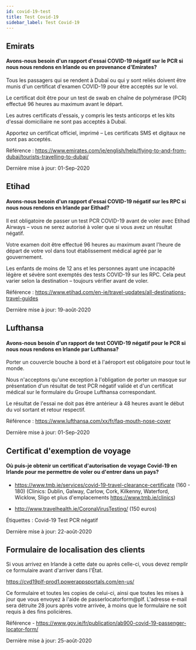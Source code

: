 ```yaml
---
id: covid-19-test
title: Test Covid-19
sidebar_label: Test Covid-19
---
```


## Emirats

#### **Avons-nous besoin d'un rapport d'essai COVID-19 négatif sur le PCR si nous nous rendons en Irlande ou en provenance d'Emirates?**

Tous les passagers qui se rendent à Dubaï ou qui y sont reliés doivent être munis d'un certificat d'examen COVID-19 pour être acceptés sur le vol.

Le certificat doit être pour un test de swab en chaîne de polymérase (PCR) effectué 96 heures au maximum avant le départ.

Les autres certificats d'essais, y compris les tests anticorps et les kits d'essai domiciliaire ne sont pas acceptés à Dubaï.

Apportez un certificat officiel, imprimé – Les certificats SMS et digitaux ne sont pas acceptés.

Référence : https://www.emirates.com/ie/english/help/flying-to-and-from-dubai/tourists-travelling-to-dubai/

Dernière mise à jour: 01-Sep-2020

## Etihad

#### **Avons-nous besoin d'un rapport d'essai COVID-19 négatif sur les RPC si nous nous rendons en Irlande par Eithad?**

Il est obligatoire de passer un test PCR COVID-19 avant de voler avec Etihad Airways – vous ne serez autorisé à voler que si vous avez un résultat négatif.

Votre examen doit être effectué 96 heures au maximum avant l'heure de départ de votre vol dans tout établissement médical agréé par le gouvernement.

Les enfants de moins de 12 ans et les personnes ayant une incapacité légère et sévère sont exemptés des tests COVID-19 sur les RPC. Cela peut varier selon la destination – toujours vérifier avant de voler.

Référence : https://www.etihad.com/en-ie/travel-updates/all-destinations-travel-guides

Dernière mise à jour: 19-août-2020

## Lufthansa

#### **Avons-nous besoin d'un rapport de test COVID-19 négatif pour le PCR si nous nous rendons en Irlande par Lufthansa?**

Porter un couvercle bouche à bord et à l'aéroport est obligatoire pour tout le monde.

Nous n'acceptons qu'une exception à l'obligation de porter un masque sur présentation d'un résultat de test PCR négatif validé et d'un certificat médical sur le formulaire du Groupe Lufthansa correspondant.

Le résultat de l'essai ne doit pas être antérieur à 48 heures avant le début du vol sortant et retour respectif.

Référence : https://www.lufthansa.com/xx/fr/faq-mouth-nose-cover

Dernière mise à jour: 01-Sep-2020

## Certificat d'exemption de voyage

#### Où puis-je obtenir un certificat d'autorisation de voyage Covid-19 en Irlande pour me permettre de voler ou d'entrer dans un pays?

* https://www.tmb.ie/services/covid-19-travel-clearance-certificate (160 - 180) (Clinics: Dublin, Galway, Carlow, Cork, Kilkenny, Waterford, Wicklow, Sligo et plus d'emplacements https://www.tmb.ie/clinics)

* http://www.travelhealth.ie/CoronaVirusTesting/ (150 euros)

Étiquettes : Covid-19 Test PCR négatif

Dernière mise à jour: 22-août-2020

## Formulaire de localisation des clients

Si vous arrivez en Irlande à cette date ou après celle-ci, vous devez remplir ce formulaire avant d'arriver dans l'État.

https://cvd19plf-prod1.powerappsportals.com/en-us/

Ce formulaire et toutes les copies de celui-ci, ainsi que toutes les mises à jour que vous envoyez à l'aide de passerlocatorform@plf. L'adresse e-mail sera détruite 28 jours après votre arrivée, à moins que le formulaire ne soit requis à des fins policières.

Référence - https://www.gov.ie/fr/publication/ab900-covid-19-passenger-locator-form/

Dernière mise à jour: 25-août-2020